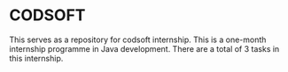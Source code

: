 # CODSOFT

This serves as a repository for codsoft internship.
This is a one-month internship programme in Java development.
There are a total of 3 tasks in this internship.


